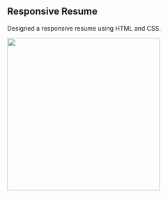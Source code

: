 ## Responsive Resume
Designed a responsive resume using HTML and CSS.

<img src="Resume.gif" width=350px height=350px />